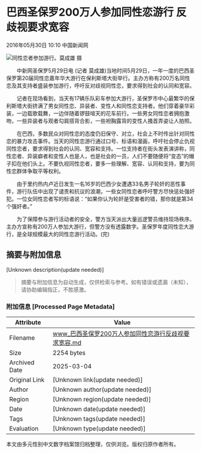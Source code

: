 # 巴西圣保罗200万人参加同性恋游行 反歧视要求宽容

2016年05月30日 10:10 中国新闻网

![同性恋者参加游行。莫成雄 摄](http://www.chinanews.com/gj/2016/05-30/U244P4T8D7887571F107DT20160530100950.jpg)

　　中新网圣保罗5月29日电 (记者 莫成雄)当地时间5月29日，一年一度的巴西圣保罗第20届同性恋嘉年华大游行在保利斯塔大街举行。主办方称有200万名同性恋及其支持者盛装参加游行，呼吁反对歧视同性恋，要求得到社会的认同和宽容。

　　记者在现场看到，当天有17辆乐队彩车参加大游行，圣保罗市中心最繁华的保利斯塔大街挤满了男女同性恋、异装者、变性人和同性恋支持者。他们穿着豪华彩装，一边载歌载舞，一边伴随着锣鼓喧天的花车前行。一些男女同性恋者拥抱激吻，一些异装者与观者勾肩搭背合影，一些袒胸露背的变性人搔首弄姿让人拍照。

　　在巴西，多数民众对同性恋的态度仍旧保守、对立，社会上不时传出针对同性恋的暴力攻击事件。当天的同性恋游行通过口号、标语和漫画，呼吁社会停止仇视同性恋者，要求得到社会的认同、宽容和支持。一位支持者在街头发表演讲称，同性恋者、异装癖者和变性人也是人，也是社会的一员，人们不要随便将“变态”的帽子扣在他们头上。不要仇视同性恋者，要多一些理解、宽容、认同和支持，要为同性恋群体争取平等权利。

　　由于里约热内卢近日发生一名16岁的巴西少女遭遇33名男子轮奸的恶性事件，游行队伍中出现了谴责和抗议的浪潮，一些女同性恋者呼吁警方尽快惩处强奸犯。一位女同性恋者写的标语说：“如果你认为轮奸是受害者的错，那你就是第34个强奸者。”

　　为了保障参与游行活动者的安全，警方当天派出大量巡逻警员维持现场秩序。主办方宣称有200万人参加大游行，但警方没有透露数字。圣保罗年度同性恋大游行，是全球规模最大的同性恋游行活动。(完)
<!-- tcd_original_link https://www.chinanews.com.cn/m/gj/2016/05-30/7887571.shtml -->


## 摘要与附加信息

<!-- tcd_abstract -->
[Unknown description(update needed)]
<!-- tcd_abstract_end -->

> 摘要与附加信息为自动生成，仅供检索与参考。如有错误或遗漏（未知），请协助编辑指正，不胜感激。

### 附加信息 [Processed Page Metadata]

| Attribute       | Value                                  |
|-----------------|----------------------------------------|
| Filename        | www_巴西圣保罗200万人参加同性恋游行反歧视要求宽容.md                             |
| Size            | 2254 bytes                           |
| Archived Date   | 2025-03-04                             |
| Original Link   | [Unknown link(update needed)]                       |
| Author          | [Unknown author(update needed)]                               |
| Region          | [Unknown region(update needed)]                               |
| Date            | [Unknown date(update needed)]                                 |
| Tags            | [Unknown tags(update needed)]                                 |
| Evaluation            | [Unknown type(update needed)]                                 |
<!-- tcd_table_end -->

本文由多元性别中文数字档案馆归档整理，仅供浏览。版权归原作者所有。

